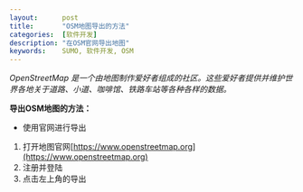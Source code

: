 ```yaml
---
layout:      post
title:       "OSM地图导出的方法"
categories:  [软件开发]
description: "在OSM官网导出地图"
keywords:    SUMO, 软件开发, OSM
---
```


*OpenStreetMap 是一个由地图制作爱好者组成的社区。这些爱好者提供并维护世界各地关于道路、小道、咖啡馆、铁路车站等各种各样的数据。*

**导出OSM地图的方法：**
- 使用官网进行导出
 1. 打开地图官网[https://www.openstreetmap.org](https://www.openstreetmap.org)
 2. 注册并登陆
 3. 点击左上角的导出
